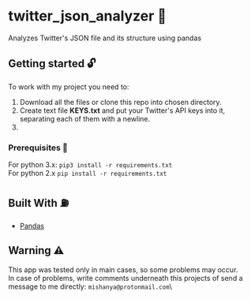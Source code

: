 # twitter_json_analyzer   :couple:
Analyzes Twitter's JSON file and its structure using pandas

## Getting started   :unlock:
To work with my project you need to:
1. Download all the files or clone this repo into chosen directory.
2. Create text file __KEYS.txt__ and put your Twitter's API keys into it, separating each of them with a newline.
3. 

### Prerequisites   :mag_right:
For python 3.x: `pip3 install -r requirements.txt`\
For python 2.x `pip install -r requirements.txt`

## Built With   :fuelpump:
* [Pandas](https://pandas.pydata.org/)

## Warning   :warning:
This app was tested only in main cases, so some problems may occur.\
In case of problems, write comments underneath this projects of send a message to me directly: `mishanya@protonmail.com`\

